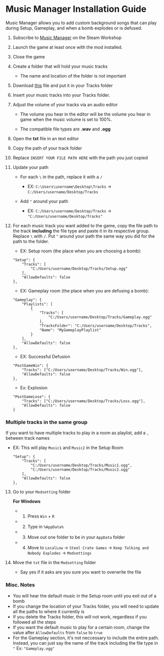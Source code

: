 # Music Manager Installation Guide

Music Manager allows you to add custom background songs that can play during Setup, Gameplay, and when a bomb explodes or is defused.

1. Subscribe to [Music Manager](https://steamcommunity.com/sharedfiles/filedetails/?id=1307302019&searchtext=music+manager) on the Steam Workshop
2. Launch the game at least once with the mod installed.
3. Close the game
3. Create a folder that will hold your music tracks
    - The name and location of the folder is not important
 4. Download [this](https://github.com/KTANE-MODS/Music-Manager-Tutorial/blob/main/MusicManager-settings.txt) file and put it in your Tracks folder
4. Insert your music tracks into your Tracks folder.

5. Adjust the volume of your tracks via an audio editor
    - The volume you hear in the editor will be the volume you hear in game when the music volume is set to 100%.
    
    - The compatible file types are **.wav** and **.ogg**

1. Open the **txt** file in an text editor

8. Copy the path of your track folder

6. Replace `INSERT YOUR FILE PATH HERE` with the path you just copied

1. Update your path
    - For each `\` in the path, replace it with a `/`
        - EX: `C:\Users\username\Desktop\Tracks` -> `C:/Users/username/Desktop/Tracks`
    
    - Add `"` around your path
        - EX: `C:/Users/username/Desktop/Tracks` -> `"C:/Users/username/Desktop/Tracks"`

1. For each music track you want added to the game, copy the file path to the track **including** the file type and paste it in its respective group. Replace `\` with `/`. Put `"` around your path the same way you did for the path to the folder.

    - EX: Setup room (the place when you are choosing a bomb): 
    ```	
    "Setup": {
        "Tracks": [
            "C:/Users/username/Desktop/Tracks/Setup.ogg"
        ],
        "AllowDefaults": false
    },
	```
    - EX: Gameplay room (the place when you are defusing a bomb): 
    ```	
    "Gameplay": {
        "Playlists": [
            {
                "Tracks": [
                    "C:/Users/username/Desktop/Tracks/Gameplay.ogg"
                ],
                "TracksFolder": "C:/Users/username/Desktop/Tracks",
                "Name": "MyGameplayPlaylist"
            }
        ],
        "AllowDefaults": false
    },
	```
    - EX: Successful Defusion
    ```
    "PostGameWin": {
        "Tracks": ["C:/Users/username/Desktop/Tracks/Win.ogg"],
        "AllowDefaults": false
    },
	```
    - Ex: Explosion
    ```	
    "PostGameLose": {
        "Tracks": ["C:/Users/username/Desktop/Tracks/Loss.ogg"],
        "AllowDefaults": false
    }
	```
	
 ### Multiple tracks in the same group
 
 If you want to have multiple tracks to play in a room as playlist, add a `,` between track names

- EX: This will play `Music1` and `Music2` in the Setup Room
    ```
    "Setup": {
        "Tracks": [
            "C:/Users/username/Desktop/Tracks/Music1.ogg",
            "C:/Users/username/Desktop/Tracks/Music2.ogg"
        ],
        "AllowDefaults": false
    },
    ```
    
13. Go to your `Modsetting` folder

    **For Windows**   
    
    - 1. Press `Win` + `R`
    - 2. Type in `%AppData%`
    - 3. Move out one folder to be in your `AppData` folder
    - 4. Move to `LocalLow` -> `Steel Crate Games` -> `Keep Talking and Nobody Explodes` -> `Modsettings`
1. Move the `txt` file in the `Modsetting` folder 
    - Say yes if it asks are you sure you want to overwrite the file
    
### Misc. Notes
- You will hear the default music in the Setup room until you exit out of a bomb
- If you change the location of your Tracks folder, you will need to update all the paths to where it currently is
- If you delete the Tracks folder, this will not work, regardless if you followed all the steps
- If you want the default music to play for a certain room, change the value after `AllowDefaults` from `false` to `true`
- For the Gameplay section, it's not neccessary to include the entire path. Instead, you can just say the name of the track including the file type in `"` Ex: `"Gameplay.ogg"`
